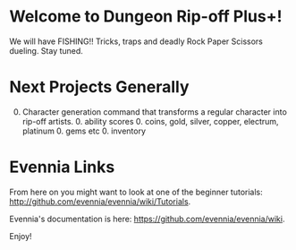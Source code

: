 # Welcome to Dungeon Rip-off Plus+!

We will have FISHING!! Tricks, traps and deadly Rock Paper Scissors dueling.
Stay tuned.

# Next Projects Generally

0. Character generation command that transforms a regular character into rip-off
    artists.
    0. ability scores
    0. coins, gold, silver, copper, electrum, platinum
    0. gems etc
    0. inventory



# Evennia Links

From here on you might want to look at one of the beginner tutorials:
http://github.com/evennia/evennia/wiki/Tutorials.

Evennia's documentation is here:
https://github.com/evennia/evennia/wiki.

Enjoy!
